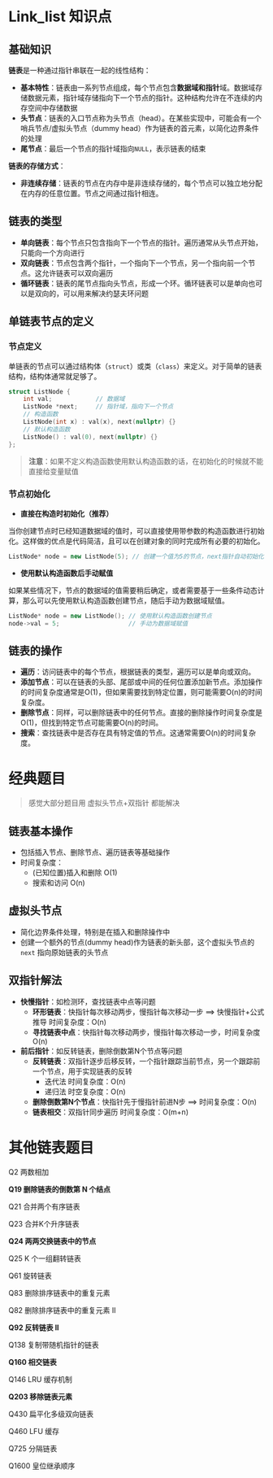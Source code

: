 # Link_list 知识点

## 基础知识

**链表**是⼀种通过指针串联在⼀起的线性结构：

- **基本特性**：链表由一系列节点组成，每个节点包含**数据域和指针**域。数据域存储数据元素，指针域存储指向下一个节点的指针。这种结构允许在不连续的内存空间中存储数据
- **头节点**：链表的入口节点称为头节点（head）。在某些实现中，可能会有一个哨兵节点/虚拟头节点（dummy head）作为链表的首元素，以简化边界条件的处理
- **尾节点**：最后一个节点的指针域指向`NULL`，表示链表的结束

**链表的存储方式**：

- **非连续存储**：链表的节点在内存中是非连续存储的，每个节点可以独立地分配在内存的任意位置。节点之间通过指针相连。

## 链表的类型

- **单向链表**：每个节点只包含指向下一个节点的指针。遍历通常从头节点开始，只能向一个方向进行
- **双向链表**：节点包含两个指针，一个指向下一个节点，另一个指向前一个节点。这允许链表可以双向遍历
- **循环链表**：链表的尾节点指向头节点，形成一个环。循环链表可以是单向也可以是双向的，可以⽤来解决约瑟夫环问题

## 单链表节点的定义

### 节点定义

单链表的节点可以通过结构体（`struct`）或类（`class`）来定义。对于简单的链表结构，结构体通常就足够了。

```c++
struct ListNode {
    int val;            // 数据域
    ListNode *next;     // 指针域，指向下一个节点
    // 构造函数
    ListNode(int x) : val(x), next(nullptr) {}
    // 默认构造函数
    ListNode() : val(0), next(nullptr) {}
};
```

> **注意**：如果不定义构造函数使⽤默认构造函数的话，在初始化的时候就不能直接给变量赋值

### 节点初始化

- **直接在构造时初始化（推荐）**

当你创建节点时已经知道数据域的值时，可以直接使用带参数的构造函数进行初始化。这样做的优点是代码简洁，且可以在创建对象的同时完成所有必要的初始化。

```c++
ListNode* node = new ListNode(5); // 创建一个值为5的节点，next指针自动初始化为nullptr
```

- **使用默认构造函数后手动赋值**

如果某些情况下，节点的数据域的值需要稍后确定，或者需要基于一些条件动态计算，那么可以先使用默认构造函数创建节点，随后手动为数据域赋值。

```cpp
ListNode* node = new ListNode(); // 使用默认构造函数创建节点
node->val = 5;                   // 手动为数据域赋值
```

## 链表的操作

- **遍历**：访问链表中的每个节点，根据链表的类型，遍历可以是单向或双向。
- **添加节点**：可以在链表的头部、尾部或中间的任何位置添加新节点。添加操作的时间复杂度通常是O(1)，但如果需要找到特定位置，则可能需要O(n)的时间复杂度。
- **删除节点**：同样，可以删除链表中的任何节点。直接的删除操作时间复杂度是O(1)，但找到特定节点可能需要O(n)的时间。
- **搜索**：查找链表中是否存在具有特定值的节点。这通常需要O(n)的时间复杂度。

# 经典题目

> 感觉大部分题目用 虚拟头节点+双指针 都能解决

## 链表基本操作

- 包括插入节点、删除节点、遍历链表等基础操作
- 时间复杂度：
  - (已知位置)插入和删除 O(1)
  - 搜索和访问 O(n)

## 虚拟头节点

- 简化边界条件处理，特别是在插入和删除操作中
- 创建一个额外的节点(dummy head)作为链表的新头部，这个虚拟头节点的 `next` 指向原始链表的头节点

## 双指针解法

- **快慢指针**：如检测环，查找链表中点等问题
  - **环形链表**：快指针每次移动两步，慢指针每次移动一步 ==> 快慢指针+公式推导 时间复杂度：O(n)
  - **寻找链表中点**：快指针每次移动两步，慢指针每次移动一步，时间复杂度 O(n)
- **前后指针**：如反转链表，删除倒数第N个节点等问题
  - **反转链表**：双指针逐步后移反转，一个指针跟踪当前节点，另一个跟踪前一个节点，用于实现链表的反转
    - 迭代法 时间复杂度：O(n)
    - 递归法 时空复杂度：O(n)
  - **删除倒数第N个节点**：快指针先于慢指针前进N步 ==> 时间复杂度：O(n)
  - **链表相交**：双指针同步遍历 时间复杂度：O(m+n)

# 其他链表题目

Q2 两数相加

**Q19 删除链表的倒数第 N 个结点**	

Q21 合并两个有序链表	

Q23 合并K个升序链表	

**Q24 两两交换链表中的节点**	

Q25 K 个一组翻转链表	

Q61 旋转链表	

Q83 删除排序链表中的重复元素	

Q82 删除排序链表中的重复元素 II	

**Q92 反转链表 II**	

Q138 复制带随机指针的链表	

**Q160 相交链表**	

Q146 LRU 缓存机制	

**Q203 移除链表元素**	

Q430 扁平化多级双向链表	

Q460 LFU 缓存	

Q725 分隔链表	

Q1600 皇位继承顺序	



